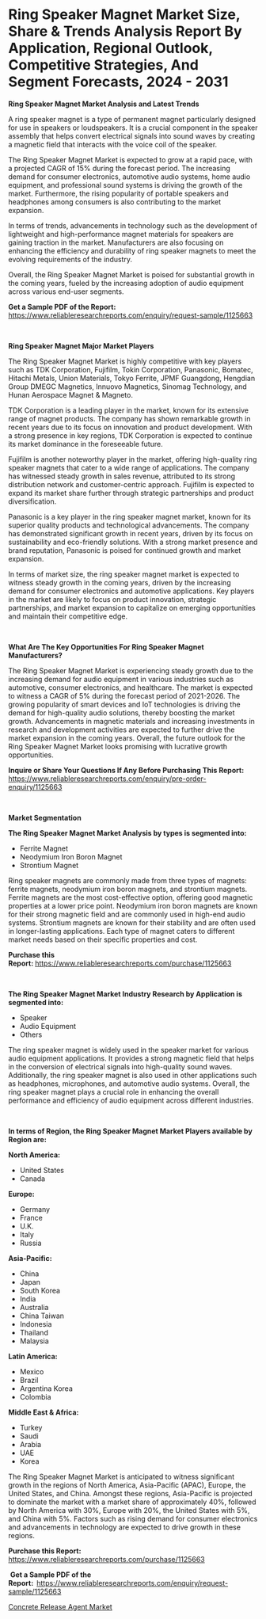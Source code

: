 <p><h1>Ring Speaker Magnet Market Size, Share & Trends Analysis Report By Application, Regional Outlook, Competitive Strategies, And Segment Forecasts, 2024 - 2031</h1></p><p><strong>Ring Speaker Magnet Market Analysis and Latest Trends</strong></p>
<p><p>A ring speaker magnet is a type of permanent magnet particularly designed for use in speakers or loudspeakers. It is a crucial component in the speaker assembly that helps convert electrical signals into sound waves by creating a magnetic field that interacts with the voice coil of the speaker.</p><p>The Ring Speaker Magnet Market is expected to grow at a rapid pace, with a projected CAGR of 15% during the forecast period. The increasing demand for consumer electronics, automotive audio systems, home audio equipment, and professional sound systems is driving the growth of the market. Furthermore, the rising popularity of portable speakers and headphones among consumers is also contributing to the market expansion.</p><p>In terms of trends, advancements in technology such as the development of lightweight and high-performance magnet materials for speakers are gaining traction in the market. Manufacturers are also focusing on enhancing the efficiency and durability of ring speaker magnets to meet the evolving requirements of the industry.</p><p>Overall, the Ring Speaker Magnet Market is poised for substantial growth in the coming years, fueled by the increasing adoption of audio equipment across various end-user segments.</p></p>
<p><strong>Get a Sample PDF of the Report:&nbsp;</strong> <a href="https://www.reliableresearchreports.com/enquiry/request-sample/1125663">https://www.reliableresearchreports.com/enquiry/request-sample/1125663</a></p>
<p>&nbsp;</p>
<p><strong>Ring Speaker Magnet Major Market Players</strong></p>
<p><p>The Ring Speaker Magnet Market is highly competitive with key players such as TDK Corporation, Fujifilm, Tokin Corporation, Panasonic, Bomatec, Hitachi Metals, Union Materials, Tokyo Ferrite, JPMF Guangdong, Hengdian Group DMEGC Magnetics, Innuovo Magnetics, Sinomag Technology, and Hunan Aerospace Magnet & Magneto.</p><p>TDK Corporation is a leading player in the market, known for its extensive range of magnet products. The company has shown remarkable growth in recent years due to its focus on innovation and product development. With a strong presence in key regions, TDK Corporation is expected to continue its market dominance in the foreseeable future.</p><p>Fujifilm is another noteworthy player in the market, offering high-quality ring speaker magnets that cater to a wide range of applications. The company has witnessed steady growth in sales revenue, attributed to its strong distribution network and customer-centric approach. Fujifilm is expected to expand its market share further through strategic partnerships and product diversification.</p><p>Panasonic is a key player in the ring speaker magnet market, known for its superior quality products and technological advancements. The company has demonstrated significant growth in recent years, driven by its focus on sustainability and eco-friendly solutions. With a strong market presence and brand reputation, Panasonic is poised for continued growth and market expansion.</p><p>In terms of market size, the ring speaker magnet market is expected to witness steady growth in the coming years, driven by the increasing demand for consumer electronics and automotive applications. Key players in the market are likely to focus on product innovation, strategic partnerships, and market expansion to capitalize on emerging opportunities and maintain their competitive edge.</p></p>
<p>&nbsp;</p>
<p><strong>What Are The Key Opportunities For Ring Speaker Magnet Manufacturers?</strong></p>
<p><p>The Ring Speaker Magnet Market is experiencing steady growth due to the increasing demand for audio equipment in various industries such as automotive, consumer electronics, and healthcare. The market is expected to witness a CAGR of 5% during the forecast period of 2021-2026. The growing popularity of smart devices and IoT technologies is driving the demand for high-quality audio solutions, thereby boosting the market growth. Advancements in magnetic materials and increasing investments in research and development activities are expected to further drive the market expansion in the coming years. Overall, the future outlook for the Ring Speaker Magnet Market looks promising with lucrative growth opportunities.</p></p>
<p><strong>Inquire or Share Your Questions If Any Before Purchasing This Report:</strong> <a href="https://www.reliableresearchreports.com/enquiry/pre-order-enquiry/1125663">https://www.reliableresearchreports.com/enquiry/pre-order-enquiry/1125663</a></p>
<p>&nbsp;</p>
<p><strong>Market Segmentation</strong></p>
<p><strong>The Ring Speaker Magnet Market Analysis by types is segmented into:</strong></p>
<p><ul><li>Ferrite Magnet</li><li>Neodymium Iron Boron Magnet</li><li>Strontium Magnet</li></ul></p>
<p><p>Ring speaker magnets are commonly made from three types of magnets: ferrite magnets, neodymium iron boron magnets, and strontium magnets. Ferrite magnets are the most cost-effective option, offering good magnetic properties at a lower price point. Neodymium iron boron magnets are known for their strong magnetic field and are commonly used in high-end audio systems. Strontium magnets are known for their stability and are often used in longer-lasting applications. Each type of magnet caters to different market needs based on their specific properties and cost.</p></p>
<p><strong>Purchase this Report:&nbsp;</strong><a href="https://www.reliableresearchreports.com/purchase/1125663">https://www.reliableresearchreports.com/purchase/1125663</a></p>
<p>&nbsp;</p>
<p><strong>The Ring Speaker Magnet Market Industry Research by Application is segmented into:</strong></p>
<p><ul><li>Speaker</li><li>Audio Equipment</li><li>Others</li></ul></p>
<p><p>The ring speaker magnet is widely used in the speaker market for various audio equipment applications. It provides a strong magnetic field that helps in the conversion of electrical signals into high-quality sound waves. Additionally, the ring speaker magnet is also used in other applications such as headphones, microphones, and automotive audio systems. Overall, the ring speaker magnet plays a crucial role in enhancing the overall performance and efficiency of audio equipment across different industries.</p></p>
<p>&nbsp;</p>
<p><strong>In terms of Region, the Ring Speaker Magnet Market Players available by Region are:</strong></p>
<p>
    <p> <strong> North America: </strong>
        <ul>
            <li>United States</li>
            <li>Canada</li>
        </ul>
        </p> 
    <p> <strong> Europe: </strong>
        <ul>
            <li>Germany</li>
            <li>France</li>
            <li>U.K.</li>
            <li>Italy</li>
            <li>Russia</li>
        </ul>
        </p> 
    <p> <strong> Asia-Pacific: </strong>
        <ul>
            <li>China</li>
            <li>Japan</li>
            <li>South Korea</li>
            <li>India</li>
            <li>Australia</li>
            <li>China Taiwan</li>
            <li>Indonesia</li>
            <li>Thailand</li>
            <li>Malaysia</li>
        </ul>
        </p> 
    <p> <strong> Latin America: </strong>
        <ul>
            <li>Mexico</li>
            <li>Brazil</li>
            <li>Argentina Korea</li>
            <li>Colombia</li>
        </ul>
        </p> 
    <p> <strong> Middle East & Africa: </strong>
        <ul>
            <li>Turkey</li>
            <li>Saudi</li>
            <li>Arabia</li>
            <li>UAE</li>
            <li>Korea</li>
        </ul>
    </p>
    </p>
<p><p>The Ring Speaker Magnet Market is anticipated to witness significant growth in the regions of North America, Asia-Pacific (APAC), Europe, the United States, and China. Amongst these regions, Asia-Pacific is projected to dominate the market with a market share of approximately 40%, followed by North America with 30%, Europe with 20%, the United States with 5%, and China with 5%. Factors such as rising demand for consumer electronics and advancements in technology are expected to drive growth in these regions.</p></p>
<p><strong>Purchase this Report: </strong><a href="https://www.reliableresearchreports.com/purchase/1125663">https://www.reliableresearchreports.com/purchase/1125663</a></p>
<p>&nbsp;<strong>Get a Sample PDF of the Report:&nbsp;&nbsp;</strong><a href="https://www.reliableresearchreports.com/enquiry/request-sample/1125663">https://www.reliableresearchreports.com/enquiry/request-sample/1125663</a></p>
<p><strong></strong></p>
<p><p><a href="https://changeable-paste-463.notion.site/Concrete-Release-Agent-Market-Offers-Provide-Insightful-Data-for-the-Time-Period-from-2024-to-2031-a-6a6d8980967d4d3785abdd22c0c039e7">Concrete Release Agent Market</a></p></p>